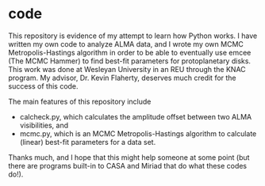 # code
This repository is evidence of my attempt to learn how Python works. I have written my own code to analyze ALMA data, and I wrote my own MCMC Metropolis-Hastings algorithm in order to be able to eventually use emcee (The MCMC Hammer) to find best-fit parameters for protoplanetary disks. This work was done at Wesleyan University in an REU through the KNAC program. My advisor, Dr. Kevin Flaherty, deserves much credit for the success of this code.

The main features of this repository include
  -   calcheck.py, which calculates the amplitude offset between two ALMA visibilities, and
  -   mcmc.py, which is an MCMC Metropolis-Hastings algorithm to calculate (linear) best-fit parameters for a data set.

Thanks much, and I hope that this might help someone at some point (but there are programs built-in to CASA and Miriad that do what these codes do!).
